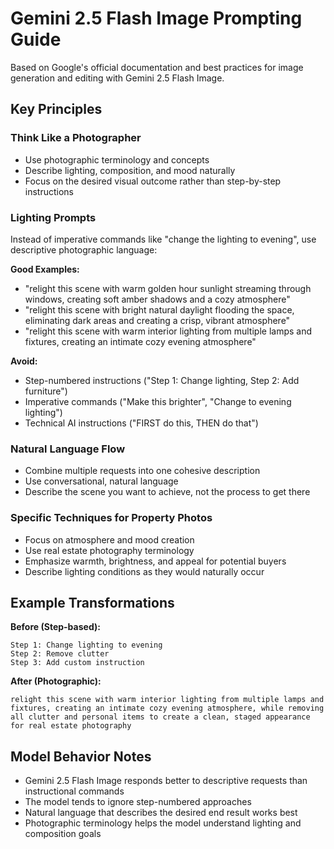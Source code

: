 # Gemini 2.5 Flash Image Prompting Guide

Based on Google's official documentation and best practices for image generation and editing with Gemini 2.5 Flash Image.

## Key Principles

### Think Like a Photographer
- Use photographic terminology and concepts
- Describe lighting, composition, and mood naturally
- Focus on the desired visual outcome rather than step-by-step instructions

### Lighting Prompts
Instead of imperative commands like "change the lighting to evening", use descriptive photographic language:

**Good Examples:**
- "relight this scene with warm golden hour sunlight streaming through windows, creating soft amber shadows and a cozy atmosphere"
- "relight this scene with bright natural daylight flooding the space, eliminating dark areas and creating a crisp, vibrant atmosphere"
- "relight this scene with warm interior lighting from multiple lamps and fixtures, creating an intimate cozy evening atmosphere"

**Avoid:**
- Step-numbered instructions ("Step 1: Change lighting, Step 2: Add furniture")
- Imperative commands ("Make this brighter", "Change to evening lighting")
- Technical AI instructions ("FIRST do this, THEN do that")

### Natural Language Flow
- Combine multiple requests into one cohesive description
- Use conversational, natural language
- Describe the scene you want to achieve, not the process to get there

### Specific Techniques for Property Photos
- Focus on atmosphere and mood creation
- Use real estate photography terminology
- Emphasize warmth, brightness, and appeal for potential buyers
- Describe lighting conditions as they would naturally occur

## Example Transformations

**Before (Step-based):**
```
Step 1: Change lighting to evening
Step 2: Remove clutter
Step 3: Add custom instruction
```

**After (Photographic):**
```
relight this scene with warm interior lighting from multiple lamps and fixtures, creating an intimate cozy evening atmosphere, while removing all clutter and personal items to create a clean, staged appearance for real estate photography
```

## Model Behavior Notes
- Gemini 2.5 Flash Image responds better to descriptive requests than instructional commands
- The model tends to ignore step-numbered approaches
- Natural language that describes the desired end result works best
- Photographic terminology helps the model understand lighting and composition goals
